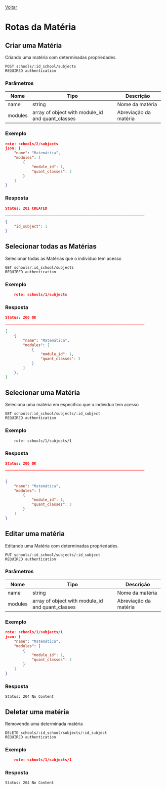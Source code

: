 [Voltar](menu.md)

# Rotas da Matéria

## Criar uma Matéria <a name="create_subject"></a>

Criando uma matéria com determinadas propriedades.

	POST schools/:id_school/subjects
	REQUIRED authentication

### Parâmetros

| Nome                 | Tipo   | Descrição             |
| -------------------- | ------ | --------------------- |
| name         | string | Nome da matéria       |
| modules | array of object with module_id and quant_classes | Abreviação da matéria |

### Exemplo

```json
rote: schools/2/subjects
json: {
	"name": "Matemática",
	"modules": [
		{
			"module_id": 1,
			"quant_classes": 3
		}
	]
}
```

### Resposta

```json
Status: 201 CREATED
_______________________________________________________________

{
    "id_subject": 1
}
```

## Selecionar todas as Matérias <a name="select_subjects"></a>

Selecionar todas as Matérias que o indivíduo tem acesso

	GET schools/:id_school/subjects
	REQUIRED authentication

### Exemplo

```json
	rote: schools/1/subjects
```

### Resposta

```json
Status: 200 OK
_______________________________________________________________

[
	{
		"name": "Matemática",
		"modules": [
			{
				"module_id": 1,
				"quant_classes": 3
			}
		]
	},
]
```

## Selecionar uma Matéria <a name="select_subject"></a>

Seleciona uma matéria em especifico que o individuo tem acesso

	GET schools/:id_school/subjects/:id_subject
	REQUIRED authentication

### Exemplo

```
	rote: schools/1/subjects/1
```

### Resposta

```json
Status: 200 OK
_______________________________________________________________


{
	"name": "Matemática",
	"modules": [
		{
			"module_id": 1,
			"quant_classes": 3
		}
	]
}
```

## Editar uma matéria <a name="edit_subject"></a>

Editando uma Matéria com determinadas propriedades.

	PUT schools/:id_school/subjects/:id_subject
	REQUIRED authentication

### Parâmetros

| Nome                 | Tipo   | Descrição             |
| -------------------- | ------ | --------------------- |
| name         | string | Nome da matéria       |
| modules | array of object with module_id and quant_classes | Abreviação da matéria |

### Exemplo

```json
rote: schools/1/subjects/1
json: {
	"name": "Matemática",
	"modules": [
		{
			"module_id": 1,
			"quant_classes": 3
		}
	]
}
```

### Resposta

    Status: 204 No Content

## Deletar uma matéria <a name="delete_subject"></a>

Removendo uma determinada matéria

	DELETE schools/:id_school/subjects/:id_subject
	REQUIRED authentication

### Exemplo

```json
    rote: schools/1/subjects/1
```

### Resposta

    Status: 204 No Content
